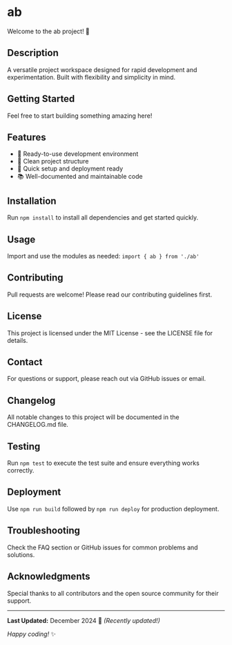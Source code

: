 # ab

Welcome to the ab project! 🚀

## Description

A versatile project workspace designed for rapid development and experimentation. Built with flexibility and simplicity in mind.

## Getting Started

Feel free to start building something amazing here!

## Features

- 🔧 Ready-to-use development environment
- 📁 Clean project structure
- 🚀 Quick setup and deployment ready
- 📚 Well-documented and maintainable code

## Installation

Run `npm install` to install all dependencies and get started quickly.

## Usage

Import and use the modules as needed: `import { ab } from './ab'`

## Contributing

Pull requests are welcome! Please read our contributing guidelines first.

## License

This project is licensed under the MIT License - see the LICENSE file for details.

## Contact

For questions or support, please reach out via GitHub issues or email.

## Changelog

All notable changes to this project will be documented in the CHANGELOG.md file.

## Testing

Run `npm test` to execute the test suite and ensure everything works correctly.

## Deployment

Use `npm run build` followed by `npm run deploy` for production deployment.

## Troubleshooting

Check the FAQ section or GitHub issues for common problems and solutions.

## Acknowledgments

Special thanks to all contributors and the open source community for their support.

---

**Last Updated:** December 2024 📅 _(Recently updated!)_

*Happy coding!* ✨
